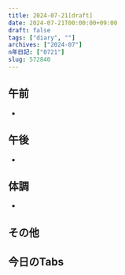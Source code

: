 ```yaml
---
title: 2024-07-21[draft]
date: 2024-07-21T00:00:00+09:00
draft: false
tags: ["diary", ""]
archives: ["2024-07"]
n年日記: ["0721"]
slug: 572840
---
```

## 午前
- 
## 午後
- 
## 体調
- 
## その他
## 今日のTabs